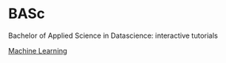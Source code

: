 # BASc
Bachelor of Applied Science in Datascience: interactive tutorials

[Machine Learning](https://github.com/neohack22/BASc/wiki/Interactive-notebooks "Tutorials Machine Learning")
